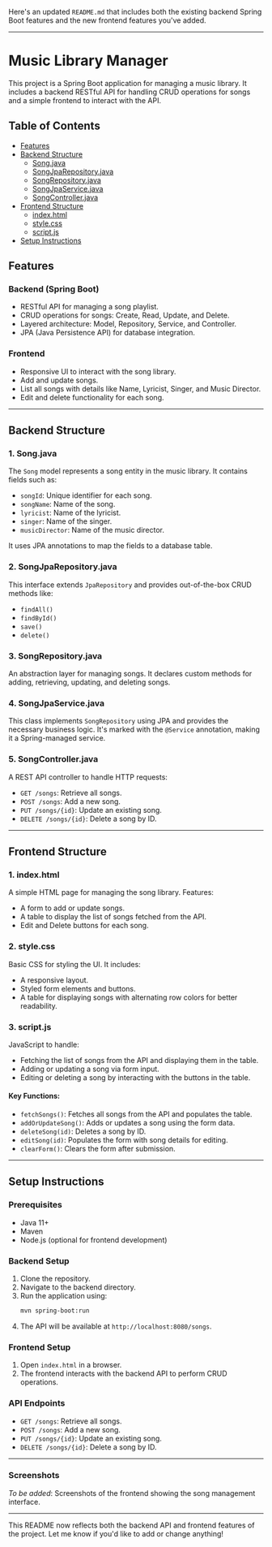 Here's an updated `README.md` that includes both the existing backend Spring Boot features and the new frontend features you've added.

---

# Music Library Manager

This project is a Spring Boot application for managing a music library. It includes a backend RESTful API for handling CRUD operations for songs and a simple frontend to interact with the API.

## Table of Contents

- [Features](#features)
- [Backend Structure](#backend-structure)
  - [Song.java](#songjava)
  - [SongJpaRepository.java](#songjparepositoryjava)
  - [SongRepository.java](#songrepositoryjava)
  - [SongJpaService.java](#songjpaservicejava)
  - [SongController.java](#songcontrollerjava)
- [Frontend Structure](#frontend-structure)
  - [index.html](#indexhtml)
  - [style.css](#stylecss)
  - [script.js](#scriptjs)
- [Setup Instructions](#setup-instructions)

## Features

### Backend (Spring Boot)
- RESTful API for managing a song playlist.
- CRUD operations for songs: Create, Read, Update, and Delete.
- Layered architecture: Model, Repository, Service, and Controller.
- JPA (Java Persistence API) for database integration.

### Frontend
- Responsive UI to interact with the song library.
- Add and update songs.
- List all songs with details like Name, Lyricist, Singer, and Music Director.
- Edit and delete functionality for each song.

---

## Backend Structure

### 1. Song.java
The `Song` model represents a song entity in the music library. It contains fields such as:
- `songId`: Unique identifier for each song.
- `songName`: Name of the song.
- `lyricist`: Name of the lyricist.
- `singer`: Name of the singer.
- `musicDirector`: Name of the music director.

It uses JPA annotations to map the fields to a database table.

### 2. SongJpaRepository.java
This interface extends `JpaRepository` and provides out-of-the-box CRUD methods like:
- `findAll()`
- `findById()`
- `save()`
- `delete()`

### 3. SongRepository.java
An abstraction layer for managing songs. It declares custom methods for adding, retrieving, updating, and deleting songs.

### 4. SongJpaService.java
This class implements `SongRepository` using JPA and provides the necessary business logic. It's marked with the `@Service` annotation, making it a Spring-managed service.

### 5. SongController.java
A REST API controller to handle HTTP requests:
- `GET /songs`: Retrieve all songs.
- `POST /songs`: Add a new song.
- `PUT /songs/{id}`: Update an existing song.
- `DELETE /songs/{id}`: Delete a song by ID.

---

## Frontend Structure

### 1. index.html
A simple HTML page for managing the song library. Features:
- A form to add or update songs.
- A table to display the list of songs fetched from the API.
- Edit and Delete buttons for each song.

### 2. style.css
Basic CSS for styling the UI. It includes:
- A responsive layout.
- Styled form elements and buttons.
- A table for displaying songs with alternating row colors for better readability.

### 3. script.js
JavaScript to handle:
- Fetching the list of songs from the API and displaying them in the table.
- Adding or updating a song via form input.
- Editing or deleting a song by interacting with the buttons in the table.

#### Key Functions:
- `fetchSongs()`: Fetches all songs from the API and populates the table.
- `addOrUpdateSong()`: Adds or updates a song using the form data.
- `deleteSong(id)`: Deletes a song by ID.
- `editSong(id)`: Populates the form with song details for editing.
- `clearForm()`: Clears the form after submission.

---

## Setup Instructions

### Prerequisites
- Java 11+
- Maven
- Node.js (optional for frontend development)

### Backend Setup
1. Clone the repository.
2. Navigate to the backend directory.
3. Run the application using:
   ```bash
   mvn spring-boot:run
   ```
4. The API will be available at `http://localhost:8080/songs`.

### Frontend Setup
1. Open `index.html` in a browser.
2. The frontend interacts with the backend API to perform CRUD operations.

### API Endpoints

- `GET /songs`: Retrieve all songs.
- `POST /songs`: Add a new song.
- `PUT /songs/{id}`: Update an existing song.
- `DELETE /songs/{id}`: Delete a song by ID.

---

### Screenshots
*To be added*: Screenshots of the frontend showing the song management interface.

---

This README now reflects both the backend API and frontend features of the project. Let me know if you'd like to add or change anything!
